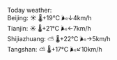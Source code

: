 Today weather:  
Beijing: ☀️   🌡️+19°C 🌬️↓4km/h  
Tianjin: ☀️   🌡️+21°C 🌬️←7km/h  
Shijiazhuang: ⛅️  🌡️+22°C 🌬️→5km/h  
Tangshan: ⛅️  🌡️+17°C 🌬️↙10km/h  
